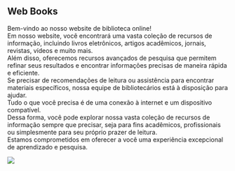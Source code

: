 ## Web Books
<p align="left">
                Bem-vindo ao nosso website de biblioteca online!
                <br>
                Em nosso website, você encontrará uma vasta coleção de recursos de informação, incluindo livros eletrônicos, artigos acadêmicos, jornais, revistas, vídeos e muito mais.
                <br>
                Além disso, oferecemos recursos avançados de pesquisa que permitem refinar seus resultados e encontrar informações precisas de maneira rápida e eficiente.
                <br>
                Se precisar de recomendações de leitura ou assistência para encontrar materiais específicos, nossa equipe de bibliotecários está à disposição para ajudar.
                <br>
                Tudo o que você precisa é de uma conexão à internet e um dispositivo compatível.
                <br>
                Dessa forma, você pode explorar nossa vasta coleção de recursos de informação sempre que precisar, seja para fins acadêmicos, profissionais ou simplesmente para seu próprio prazer de leitura.
                <br>
                Estamos comprometidos em oferecer a você uma experiência excepcional de aprendizado e pesquisa.
</p>
<img src="https://images.vexels.com/media/users/3/267831/isolated/preview/cd079d709300f6af3cdfa75b83d35db8-a-cone-de-livros-aconchegantes-de-inverno.png">
